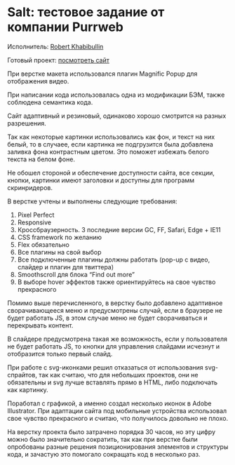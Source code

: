 <h1><strong>Salt: </strong> тестовое задание от компании Purrweb</h1>

<p>Исполнитель: <a href="https://vk.com/id186214781" target="_blank">Robert Khabibullin</a></p>
<p>Готовый проект: <a href="https://robertkhabibullin.github.io/salt_test/app/" target="_blank">посмотреть сайт</a></p>

<p>При верстке макета использовался плагин Magnific Popup для отображения видео.</p>

<p>При написании кода использовалась одна из модификации БЭМ, также соблюдена семантика кода.</p>

<p>Сайт адаптивный и резиновый, одинаково хорошо смотрится на разных разрешения.</p>

<p>Так как некоторые картинки использовались как фон, и текст на них белый, то в случаее, если картинка не подгрузится была добавлена заливка фона контрастным цветом. Это поможет избежать белого текста на белом фоне.</p>

<p>Не обошел стороной и обеспечение доступности сайта, все секции, кнопки, картинки имеют заголовки и доступны для программ скринридеров.</p>

<p>В верстке учтены и выполнены следующие требования: </p>

<ol>
	<li>Pixel Perfect</li>
	<li>Responsive</li>
	<li>Кроссбраузерность. 3 последние версии GC, FF, Safari, Edge + IE11</li>
	<li>CSS framework по желанию</li>
	<li>Flex обязательно</li>
	<li>Все плагины на свой выбор</li>
	<li>Все подключенные плагины должны работать (pop-up с видео, слайдер и плагин для твиттера)</li>
	<li>Smoothscroll для блока “Find out more”</li>
	<li>В выборе hover эффектов также ориентируйтесь на свое чувство прекрасного</li>
</ol>

<p>Помимо выше перечисленного, в верстку было добавлено адаптивное сворачивающееся меню и предусмотрены случай, если в браузере не будет работать JS, в этом случае меню не будет сворачиваться и перекрывать контент.</p>

<p>В слайдере предусмотрена такая же возможность, если у пользователя не будет работать JS, то кнопки для управления слайдами исчезнут и отобразится только первый слайд.</p>

<p>При работе с svg-иконками решил отказаться от использования svg-спрайтов, так как считаю, что для небольших проектов, они не обязательны и svg лучше вставлять прямо в HTML, либо подключать как картинку.</p>

<p>Поработал с графикой, а именно создал несколько иконок в Adobe Illustrator. При адаптации сайта под мобильные устройства использовал свое чувство прекрасного и считаю, что получилось довольно не плохо.</p>

<p>На верстку проекта было затрачено порядка 30 часов, но эту цифру можно было значительно сократить, так как при верстке были опробованы разные решения позиционирования элементов и структуры кода, и зачастую это помогало сокращать код в несколько раз.</p>